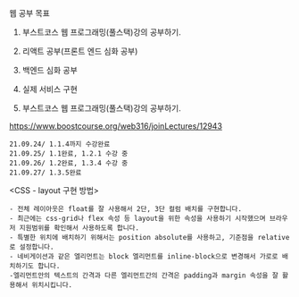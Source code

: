 웹 공부 목표
1. 부스트코스 웹 프로그래밍(풀스택)강의 공부하기.
2. 리액트 공부(프론트 엔드 심화 공부)
3. 백엔드 심화 공부
4. 실제 서비스 구현

1. 부스트코스 웹 프로그래밍(풀스택)강의 공부하기.

https://www.boostcourse.org/web316/joinLectures/12943

	21.09.24/ 1.1.4까지 수강완료
	21.09.25/ 1.1완료, 1.2.1 수강 중
	21.09.26/ 1.2완료, 1.3.4 수강 중
	21.09.27/ 1.3.5완료
	
<CSS - layout 구현 방법>

	- 전체 레이아웃은 float를 잘 사용해서 2단, 3단 컬럼 배치를 구현합니다.
	- 최근에는 css-grid나 flex 속성 등 layout을 위한 속성을 사용하기 시작했으며 브라우저 지원범위를 확인해서 사용하도록 합니다.
	- 특별한 위치에 배치하기 위해서는 position absolute를 사용하고, 기준점을 relative로 설정합니다.
	- 네비게이션과 같은 엘리먼트는 block 엘리먼트를 inline-block으로 변경해서 가로로 배치하기도 합니다.
	-엘리먼트안의 텍스트의 간격과 다른 엘리먼트간의 간격은 padding과 margin 속성을 잘 활용해서 위치시킵니다.